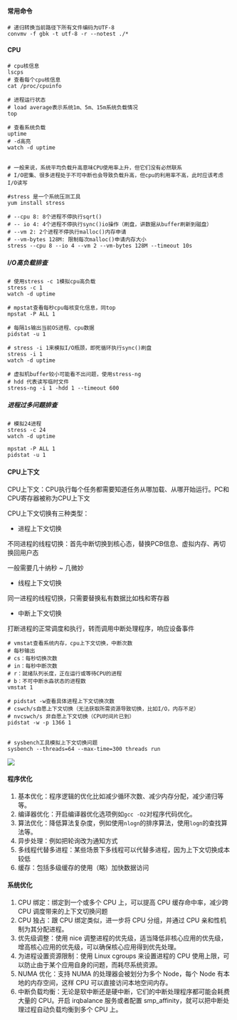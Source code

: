 #### 常用命令

``` shell
# 递归转换当前路径下所有文件编码为UTF-8
convmv -f gbk -t utf-8 -r --notest ./*
```





#### CPU

``` shell
# cpu核信息
lscps
# 查看每个cpu核信息
cat /proc/cpuinfo

# 进程运行状态
# load average表示系统1m、5m、15m系统负载情况
top

# 查看系统负载
uptime
# -d高亮
watch -d uptime


# 一般来说，系统平均负载升高意味CPU使用率上升，但它们没有必然联系
# I/O密集、很多进程处于不可中断也会导致负载升高，但cpu的利用率不高，此时应该考虑I/O读写

#stress 是一个系统压测工具
yum install stress

# --cpu 8: 8个进程不停执行sqrt()
# -- io 4: 4个进程不停执行sync()io操作（刷盘，讲数据从buffer刷新到磁盘）
# --vm 2: 2个进程不停执行malloc()内存申请
# --vm-bytes 128M: 限制每次malloc()申请内存大小
stress --cpu 8 --io 4 --vm 2 --vm-bytes 128M --timeout 10s
```



##### I/O高负载排查

``` shell
# 使用stress -c 1模拟cpu高负载
stress -c 1
watch -d uptime

# mpstat查看每秒cpu每核变化信息，同top
mpstat -P ALL 1

# 每隔1s输出当前OS进程、cpu数据
pidstat -u 1

# stress -i 1来模拟I/O瓶颈，即死循环执行sync()刷盘
stress -i 1
watch -d uptime

# 虚拟机buffer较小可能看不出问题，使用stress-ng
# hdd 代表读写临时文件
stress-ng -i 1 -hdd 1 --timeout 600
```





##### 进程过多问题排查

``` shell
# 模拟24进程
stress -c 24
watch -d uptime

mpstat -P ALL 1
pidstat -u 1
```



#### CPU上下文

CPU上下文：CPU执行每个任务都需要知道任务从哪加载、从哪开始运行。PC和CPU寄存器被称为CPU上下文

CPU上下文切换有三种类型：

+ 进程上下文切换

不同进程的线程切换：首先中断切换到核心态，替换PCB信息、虚拟内存、再切换回用户态

一般需要几十纳秒 ~ 几微妙

+ 线程上下文切换

同一进程的线程切换，只需要替换私有数据比如栈和寄存器

+ 中断上下文切换

打断进程的正常调度和执行，转而调用中断处理程序，响应设备事件

``` shell
# vmstat查看系统内存，cpu上下文切换，中断次数
# 每秒输出
# cs：每秒切换次数
# in：每秒中断次数
# r：就绪队列长度，正在运行或等待CPU的进程
# b：不可中断水淼状态的进程数
vmstat 1

# pidstat -w查看具体进程上下文切换次数
# cswch/s自愿上下文切换（无法获取所需资源导致切换，比如I/O，内存不足）
# nvcswch/s 非自愿上下文切换（CPU时间片已到）
pidstat -w -p 1366 1


# sysbench工具模拟上下文切换问题
sysbench --threads=64 --max-time=300 threads run

```

<img src="https://pic4.zhimg.com/v2-ba384ff985380f664507a80ffa859e69_b.jpg" />



#### **程序优化**

1. 基本优化：程序逻辑的优化比如减少循环次数、减少内存分配，减少递归等等。
2. 编译器优化：开启编译器优化选项例如`gcc -O2`对程序代码优化。
3. 算法优化：降低算法复杂度，例如使用`nlogn`的排序算法，使用`logn`的查找算法等。
4. 异步处理：例如把轮询改为通知方式
5. 多线程代替多进程：某些场景下多线程可以代替多进程，因为上下文切换成本较低
6. 缓存：包括多级缓存的使用（略）加快数据访问



#### **系统优化**

1. CPU 绑定：绑定到一个或多个 CPU 上，可以提高 CPU 缓存命中率，减少跨 CPU 调度带来的上下文切换问题
2. CPU 独占：跟 CPU 绑定类似，进一步将 CPU 分组，并通过 CPU 亲和性机制为其分配进程。
3. 优先级调整：使用 nice 调整进程的优先级，适当降低非核心应用的优先级，增高核心应用的优先级，可以确保核心应用得到优先处理。
4. 为进程设置资源限制：使用 Linux cgroups 来设置进程的 CPU 使用上限，可以防止由于某个应用自身的问题，而耗尽系统资源。
5. NUMA 优化：支持 NUMA 的处理器会被划分为多个 Node，每个 Node 有本地的内存空间，这样 CPU 可以直接访问本地空间内存。
6. 中断负载均衡：无论是软中断还是硬中断，它们的中断处理程序都可能会耗费大量的 CPU。开启 irqbalance 服务或者配置 smp_affinity，就可以把中断处理过程自动负载均衡到多个 CPU 上。

